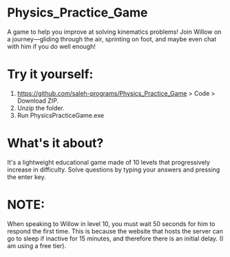 # Physics_Practice_Game
A game to help you improve at solving kinematics problems! Join Willow on a journey—gliding through the air, sprinting on foot, and maybe even chat with him if you do well enough!

# Try it yourself:
1) https://github.com/saleh-programs/Physics_Practice_Game > Code > Download ZIP.
2) Unzip the folder.
3) Run PhysicsPracticeGame.exe

# What's it about?
It's a lightweight educational game made of 10 levels that progressively increase in difficulty. Solve questions by typing your answers and pressing the enter key.

# NOTE:
When speaking to Willow in level 10, you must wait 50 seconds for him to respond the first time. This is because the website that hosts the server can go to sleep if inactive for 15 minutes, and therefore there is an initial delay. (I am using a free tier).